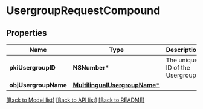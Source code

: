 # UsergroupRequestCompound

## Properties
Name | Type | Description | Notes
------------ | ------------- | ------------- | -------------
**pkiUsergroupID** | **NSNumber*** | The unique ID of the Usergroup | [optional] 
**objUsergroupName** | [**MultilingualUsergroupName***](MultilingualUsergroupName.md) |  | 

[[Back to Model list]](../README.md#documentation-for-models) [[Back to API list]](../README.md#documentation-for-api-endpoints) [[Back to README]](../README.md)



